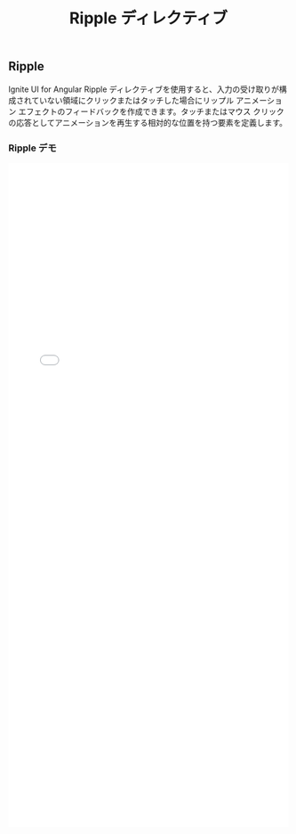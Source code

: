 ﻿---
title: Ripple ディレクティブ
_description: Ignite UI for Angular Ripple ディレクティブは、リップル アニメーション エフェクトが適用されている領域を定義できます。
_keywords: Ignite UI for Angular, UI コントロール, Angular ウィジェット, web ウィジェット, UI ウィジェット, Angular, ネイティブ Angular コンポーネント スィート, ネイティブ Angular コントロール, ネイティブ Angular コンポーネント ライブラリ, Angular Ripple コンポーネント, Angular Ripple コントロール
_language: ja
---

## Ripple

<p class="highlight">Ignite UI for Angular Ripple ディレクティブを使用すると、入力の受け取りが構成されていない領域にクリックまたはタッチした場合にリップル アニメーション エフェクトのフィードバックを作成できます。タッチまたはマウス クリックの応答としてアニメーションを再生する相対的な位置を持つ要素を定義します。</p>
<div class="divider"></div>

### Ripple デモ

<div class="sample-container" style="height: 1192px">
    <iframe seamless width="100%" height="100%" frameborder="0" src="{environment:demosBaseUrl}/buttons">
</div>
<div class="divider--half"></div>

### 使用方法

```html
<target-element igxRipple [...options]>クリック</target-element>
```

<div class="divider--half"></div>

### コード例

`igxRippleTarget` を使用して複雑な要素内の特定の要素にリップル エフェクトをアタッチします。

```html
<igx-list>
    <igx-list-item igxRipple igxRipplTarget=".igx-list__item" *ngFor="let item of navItems">
        {{ item.text }}
    </igx-list-item>
</igx-list>
```

カスタム色を使用する中央リップル エフェクトを設定します。

```html
<span igxButton="raised" igxRipple="#e41c77" igxRippleCentered="true">
    <i class="material-icons">edit</i>
</span>
```

`igxRipple` は Web Animation API を使用し、[サポートされるブラウザー](http://caniuse.com/#feat=web-animation)でネイティブに実行します。その他のブラウザーのために `web-animations.min.js` [ポリフィル](https://github.com/web-animations/web-animations-js)を使用できます。

<div class="divider--half"></div>

### API

| 名前                |   型    | 説明                                                                                                                                      |
| :------------------ | :-----: | :---------------------------------------------------------------------------------------------------------------------------------------- |
| `igxRipple`         | string  | リップル アニメーションの色。                                                                                                             |
| `igxRippleTarget`   | string  | `igxRipple` の親で子要素にリップルをアクティブ化することを設定します。CSS セレクターを受け取ります。デフォルト値は `igxRipple` の親です。 |
| `igxRippleCentered` | boolean | true の場合、リップル アニメーションはクリック イベントの位置の代わりに要素の中央から再生します。                                         |
| `igxRippleDuration` | number  | リップル アニメーションの期間。デフォルト値は 600 ミリ秒です。                                                                            |

<div class="divider--half"></div>
